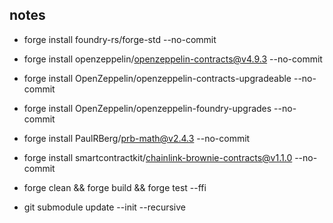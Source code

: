 ## notes

- forge install foundry-rs/forge-std --no-commit
- forge install openzeppelin/openzeppelin-contracts@v4.9.3 --no-commit
- forge install OpenZeppelin/openzeppelin-contracts-upgradeable --no-commit
- forge install OpenZeppelin/openzeppelin-foundry-upgrades --no-commit
- forge install PaulRBerg/prb-math@v2.4.3 --no-commit
- forge install smartcontractkit/chainlink-brownie-contracts@v1.1.0 --no-commit

- forge clean && forge build && forge test --ffi
- git submodule update --init --recursive

